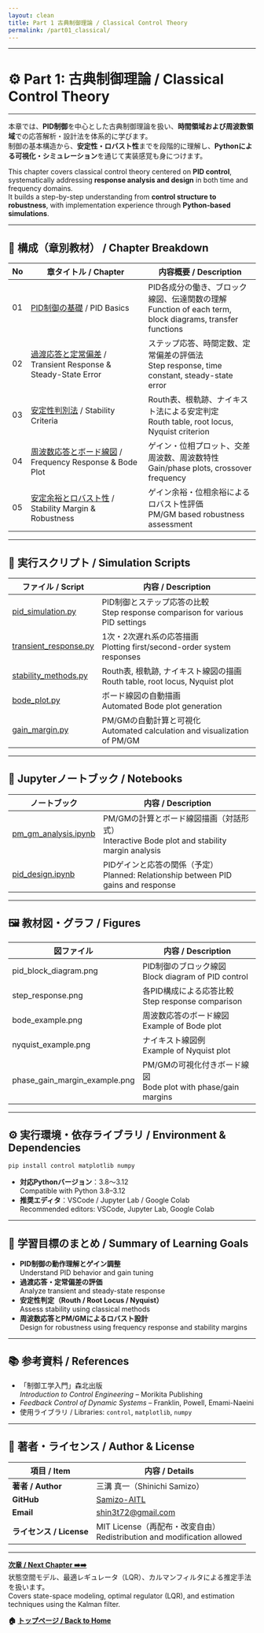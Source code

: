```yaml
---
layout: clean
title: Part 1 古典制御理論 / Classical Control Theory 
permalink: /part01_classical/
---
```


---

# ⚙️ Part 1: 古典制御理論 / Classical Control Theory

---

本章では、**PID制御**を中心とした古典制御理論を扱い、**時間領域および周波数領域**での応答解析・設計法を体系的に学びます。  
制御の基本構造から、**安定性・ロバスト性**までを段階的に理解し、**Pythonによる可視化・シミュレーション**を通じて実装感覚も身につけます。

This chapter covers classical control theory centered on **PID control**, systematically addressing **response analysis and design** in both time and frequency domains.  
It builds a step-by-step understanding from **control structure to robustness**, with implementation experience through **Python-based simulations**.

---

## 🧭 **構成（章別教材） / Chapter Breakdown**

| No | **章タイトル / Chapter** | **内容概要 / Description** |
|----|---------------------------|-----------------------------|
| 01 | [PID制御の基礎](https://samizo-aitl.github.io/EduController/part01_classical/theory/01_pid_control.html) / PID Basics | PID各成分の働き、ブロック線図、伝達関数の理解<br>Function of each term, block diagrams, transfer functions |
| 02 | [過渡応答と定常偏差](https://samizo-aitl.github.io/EduController/part01_classical/theory/02_transient_response.html) / Transient Response & Steady-State Error | ステップ応答、時間定数、定常偏差の評価法<br>Step response, time constant, steady-state error |
| 03 | [安定性判別法](https://samizo-aitl.github.io/EduController/part01_classical/theory/03_stability_methods.html) / Stability Criteria | Routh表、根軌跡、ナイキスト法による安定判定<br>Routh table, root locus, Nyquist criterion |
| 04 | [周波数応答とボード線図](https://samizo-aitl.github.io/EduController/part01_classical/theory/04_frequency_response.html) / Frequency Response & Bode Plot | ゲイン・位相プロット、交差周波数、周波数特性<br>Gain/phase plots, crossover frequency |
| 05 | [安定余裕とロバスト性](https://samizo-aitl.github.io/EduController/part01_classical/theory/05_stability_margins.html) / Stability Margin & Robustness | ゲイン余裕・位相余裕によるロバスト性評価<br>PM/GM based robustness assessment |

---

## 🧪 **実行スクリプト / Simulation Scripts**

| **ファイル / Script** | **内容 / Description** |
|------------------------|-------------------------|
| [pid_simulation.py](https://samizo-aitl.github.io/EduController/part01_classical/simulation/pid_simulation.py) | PID制御とステップ応答の比較<br>Step response comparison for various PID settings |
| [transient_response.py](https://samizo-aitl.github.io/EduController/part01_classical/simulation/transient_response.py) | 1次・2次遅れ系の応答描画<br>Plotting first/second-order system responses |
| [stability_methods.py](https://samizo-aitl.github.io/EduController/part01_classical/simulation/stability_methods.py) | Routh表, 根軌跡, ナイキスト線図の描画<br>Routh table, root locus, Nyquist plot |
| [bode_plot.py](https://samizo-aitl.github.io/EduController/part01_classical/simulation/bode_plot.py) | ボード線図の自動描画<br>Automated Bode plot generation |
| [gain_margin.py](https://samizo-aitl.github.io/EduController/part01_classical/simulation/gain_margin.py) | PM/GMの自動計算と可視化<br>Automated calculation and visualization of PM/GM |

---

## 📓 **Jupyterノートブック / Notebooks**

| **ノートブック** | **内容 / Description** |
|------------------|-------------------------|
| [pm_gm_analysis.ipynb](https://samizo-aitl.github.io/EduController/part01_classical/notebooks/pm_gm_analysis.ipynb) | PM/GMの計算とボード線図描画（対話形式）<br>Interactive Bode plot and stability margin analysis |
| [pid_design.ipynb](https://samizo-aitl.github.io/EduController/part01_classical/notebooks/pid_design.ipynb) | PIDゲインと応答の関係（予定）<br>Planned: Relationship between PID gains and response |

---

## 🖼️ **教材図・グラフ / Figures**

| **図ファイル** | **内容 / Description** |
|----------------|-------------------------|
| pid_block_diagram.png | PID制御のブロック線図<br>Block diagram of PID control |
| step_response.png | 各PID構成による応答比較<br>Step response comparison |
| bode_example.png | 周波数応答のボード線図<br>Example of Bode plot |
| nyquist_example.png | ナイキスト線図例<br>Example of Nyquist plot |
| phase_gain_margin_example.png | PM/GMの可視化付きボード線図<br>Bode plot with phase/gain margins |

---

## ⚙️ **実行環境・依存ライブラリ / Environment & Dependencies**

```bash
pip install control matplotlib numpy
```

- **対応Pythonバージョン**：3.8〜3.12  
  Compatible with Python 3.8–3.12  
- **推奨エディタ**：VSCode / Jupyter Lab / Google Colab  
  Recommended editors: VSCode, Jupyter Lab, Google Colab

---

## 🧠 **学習目標のまとめ / Summary of Learning Goals**

- **PID制御の動作理解とゲイン調整**  
  Understand PID behavior and gain tuning  
- **過渡応答・定常偏差の評価**  
  Analyze transient and steady-state response  
- **安定性判定（Routh / Root Locus / Nyquist）**  
  Assess stability using classical methods  
- **周波数応答とPM/GMによるロバスト設計**  
  Design for robustness using frequency response and stability margins

---

## 📚 **参考資料 / References**

- 「制御工学入門」森北出版  
  *Introduction to Control Engineering* – Morikita Publishing  
- *Feedback Control of Dynamic Systems* – Franklin, Powell, Emami-Naeini  
- 使用ライブラリ / Libraries: `control`, `matplotlib`, `numpy`

---

## 👤 **著者・ライセンス / Author & License**

| **項目 / Item** | **内容 / Details** |
|-----------------|--------------------|
| **著者 / Author** | 三溝 真一（Shinichi Samizo） |
| **GitHub** | [Samizo-AITL](https://github.com/Samizo-AITL) |
| **Email** | [shin3t72@gmail.com](mailto:shin3t72@gmail.com) |
| **ライセンス / License** | MIT License（再配布・改変自由）<br>Redistribution and modification allowed |

---

**[次章 / Next Chapter ➡️➡️](https://samizo-aitl.github.io/EduController/part02_modern/)**  
状態空間モデル、最適レギュレータ（LQR）、カルマンフィルタによる推定手法を扱います。  
Covers state-space modeling, optimal regulator (LQR), and estimation techniques using the Kalman filter.

**🏠 [トップページ / Back to Home](https://samizo-aitl.github.io/EduController/)**
